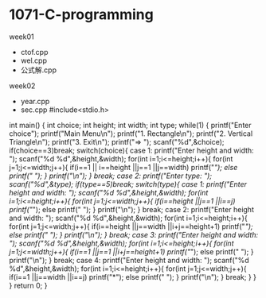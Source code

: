 # 1071-C-programming

week01
* ctof.cpp
* wel.cpp
* 公式解.cpp
 
week02
* year.cpp
* sec.cpp
#include<stdio.h>

int main()
{
    int choice;
    int height;
    int width;
    int type;
    while(1)
    {
        printf("Enter choice");
        printf("Main Menu\n");
        printf("1. Rectangle\n");
        printf("2. Vertical Triangle\n");
        printf("3. Exit\n");
        printf("=> ");
        scanf("%d",&choice);
        if(choice==3)break;
        switch(choice){
        case 1:
            printf("Enter height and width: ");
            scanf("%d %d",&height,&width);
            for(int i=1;i<=height;i++){
                for(int j=1;j<=width;j++){
                    if(i==1 || i==height ||j==1 ||j==width)
                        printf("*");
                    else
                        printf(" ");
            }
            printf("\n");
            }
            break;
        case 2:
            printf("Enter type: ");
            scanf("%d",&type);
            if(type==5)break;
            switch(type){
            case 1:
                printf("Enter height and width: ");
                scanf("%d %d",&height,&width);
                for(int i=1;i<=height;i++){
                    for(int j=1;j<=width;j++){
                        if(i==height ||j==1 ||i==j)
                            printf("*");
                        else
                            printf(" ");
                    }
                    printf("\n");
                }
                break;
            case 2:
                printf("Enter height and width: ");
                scanf("%d %d",&height,&width);
                for(int i=1;i<=height;i++){
                    for(int j=1;j<=width;j++){
                        if(i==height ||j==width ||i+j==height+1)
                            printf("*");
                        else
                            printf(" ");
                    }
                    printf("\n");
                }
                break;
            case 3:
                 printf("Enter height and width: ");
                 scanf("%d %d",&height,&width);
                 for(int i=1;i<=height;i++){
                     for(int j=1;j<=width;j++){
                         if(i==1 ||j==1 ||i+j==height+1)
                             printf("*");
                         else
                             printf(" ");
                     }
                     printf("\n");
                }
                break;
            case 4:
                 printf("Enter height and width: ");
                 scanf("%d %d",&height,&width);
                 for(int i=1;i<=height;i++){
                     for(int j=1;j<=width;j++){
                        if(i==1 ||j==width ||i==j)
                            printf("*");
                        else
                            printf(" ");
                     }
                     printf("\n");
                 }
                 break;
            }
        }
    }
    return 0;
}
